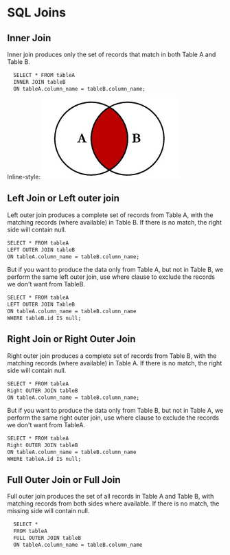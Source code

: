 # SQL Joins 

## Inner Join
Inner join produces only the set of records that match in both Table A and Table B.
      
      SELECT * FROM tableA
      INNER JOIN tableB
      ON tableA.column_name = tableB.column_name;
 
 Inline-style: 
![alt text](https://github.com/datatechdemo/sql/blob/main/basics/Inner-join.PNG)

## Left Join or Left outer join
Left outer join produces a complete set of records from Table A, with the matching records (where available) in Table B. If there is no match, the right side will contain null.

    SELECT * FROM tableA
    LEFT OUTER JOIN tableB
    ON tableA.column_name = tableB.column_name;
    
But if you want to produce the data only from Table A, but not in Table B, we perform the same left outer join, use where clause to exclude the records we don't want from TableB.
 
    SELECT * FROM tableA
    LEFT OUTER JOIN TableB
    ON tableA.column_name = tableB.column_name
    WHERE tableB.id IS null;
 
## Right Join or Right Outer Join
Right outer join produces a complete set of records from Table B, with the matching records (where available) in Table A. If there is no match, the right side will contain null.

    SELECT * FROM tableA
    Right OUTER JOIN tableB
    ON tableA.column_name = tableB.column_name;
    
But if you want to produce the data only from Table B, but not in Table A, we perform the same right outer join, use where clause to exclude the records we don't want from TableA.
 
    SELECT * FROM tableA
    Right OUTER JOIN tableB
    ON tableA.column_name = tableB.column_name
    WHERE tableA.id IS null;

## Full Outer Join or Full Join
Full outer join produces the set of all records in Table A and Table B, with matching records from both sides where available. If there is no match, the missing side will contain null.

      SELECT *
      FROM tableA
      FULL OUTER JOIN tableB
      ON tableA.column_name = tableB.column_name
